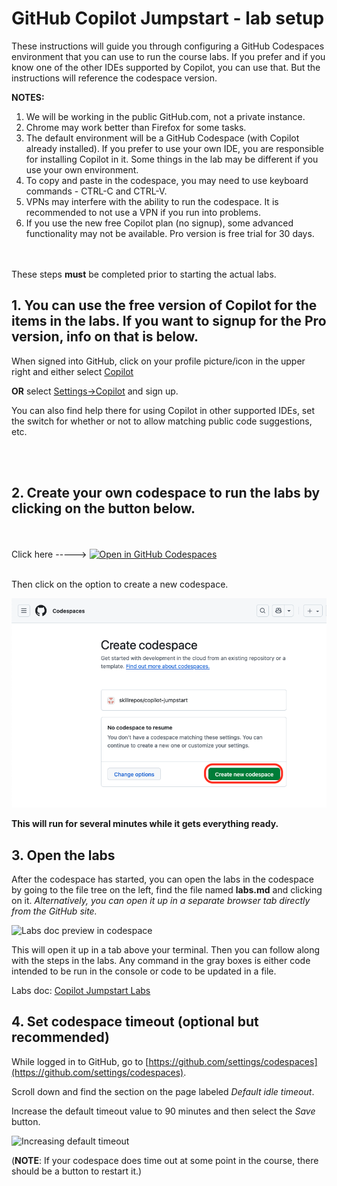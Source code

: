 # GitHub Copilot Jumpstart - lab setup

These instructions will guide you through configuring a GitHub Codespaces environment that you can use to run the course labs. 
If you prefer and if you know one of the other IDEs supported by Copilot, you can use that. But the instructions will reference the codespace version.

**NOTES:**
1. We will be working in the public GitHub.com, not a private instance.
2. Chrome may work better than Firefox for some tasks.
3. The default environment will be a GitHub Codespace (with Copilot already installed). If you prefer to use your own IDE, you are responsible for installing Copilot in it. Some things in the lab may be different if you use your own environment.
4. To copy and paste in the codespace, you may need to use keyboard commands - CTRL-C and CTRL-V.
5. VPNs may interfere with the ability to run the codespace. It is recommended to not use a VPN if you run into problems.
6. If you use the new free Copilot plan (no signup), some advanced functionality may not be available. Pro version is free trial for 30 days.
</br></br></br>

These steps **must** be completed prior to starting the actual labs.

## 1. You can use the free version of Copilot for the items in the labs. If you want to signup for the Pro version, info on that is below.

When signed into GitHub, click on your profile picture/icon in the upper right and either select [Copilot](https://github.com/github-copilot/signup) 

**OR** select [Settings->Copilot](https://github.com/settings/copilot) and sign up.

You can also find help there for using Copilot in other supported IDEs, set the switch for whether or not to allow matching public code suggestions, etc.


<br/><br/>
## 2. Create your own codespace to run the labs by clicking on the button below.
</br></br>
Click here -----> [![Open in GitHub Codespaces](https://github.com/codespaces/badge.svg)](https://codespaces.new/skillrepos/copilot-jumpstart?quickstart=1)
</br></br>

Then click on the option to create a new codespace.

![Creating new codespace from button](./images/cdd267.png?raw=true "Creating new codespace from button")

**This will run for several minutes while it gets everything ready.**
  
## 3. Open the labs

After the codespace has started, you can open the labs in the codespace by going to the file tree on the left, find the file named **labs.md** and clicking on it. *Alternatively, you can open it up in a separate browser tab directly from the GitHub site.*

![Labs doc preview in codespace](./images/cpho4.png?raw=true "Labs doc preview in codespace")

This will open it up in a tab above your terminal. Then you can follow along with the steps in the labs. 
Any command in the gray boxes is either code intended to be run in the console or code to be updated in a file.

Labs doc: [Copilot Jumpstart Labs](labs.md)

## 4. Set codespace timeout (optional but recommended)

While logged in to GitHub, go to [https://github.com/settings/codespaces](https://github.com/settings/codespaces).

Scroll down and find the section on the page labeled *Default idle timeout*. 

Increase the default timeout value to 90 minutes and then select the *Save* button.

![Increasing default timeout](./images/cdd200.png?raw=true "Increasing default timeout")

(**NOTE**: If your codespace does time out at some point in the course, there should be a button to restart it.)
